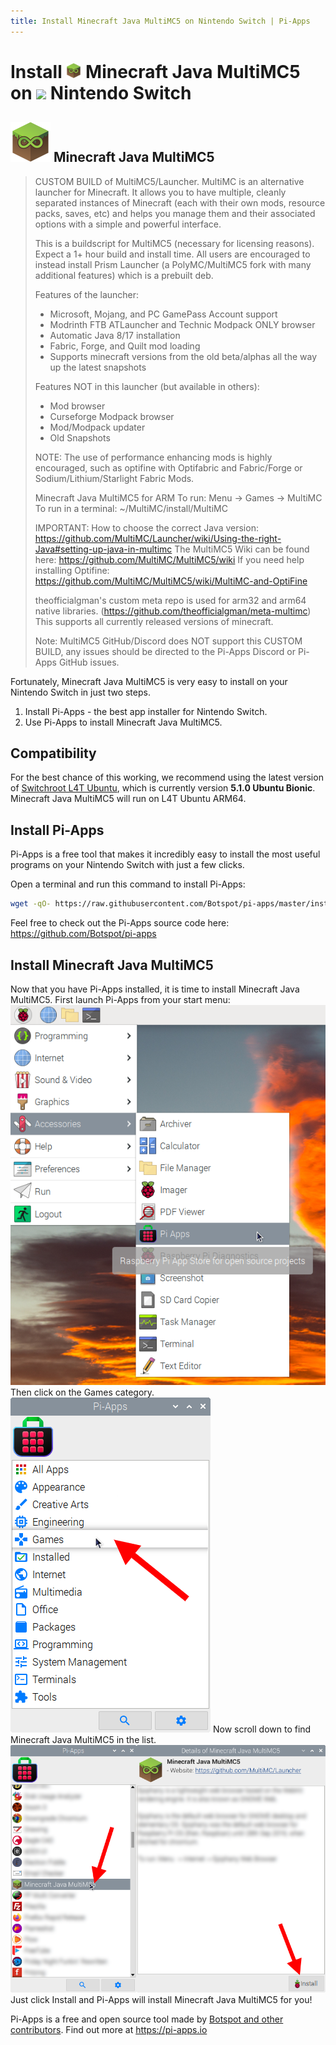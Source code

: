 ```yaml
---
title: Install Minecraft Java MultiMC5 on Nintendo Switch | Pi-Apps
---
```

<div class="simple-install-content content">

# Install <img src="/img/app-icons/Minecraft Java MultiMC5/icon-64.png" height=24> Minecraft Java MultiMC5 on <img src=https://switchroot.org/logo.png height=24> Nintendo Switch

## <img src="/img/app-icons/Minecraft Java MultiMC5/icon-64.png"> Minecraft Java MultiMC5
> CUSTOM BUILD of MultiMC5/Launcher. MultiMC is an alternative launcher for Minecraft. It allows you to have multiple, cleanly separated instances of Minecraft (each with their own mods, resource packs, saves, etc) and helps you manage them and their associated options with a simple and powerful interface. 
> 
> This is a buildscript for MultiMC5 (necessary for licensing reasons). Expect a 1+ hour build and install time.
> All users are encouraged to instead install Prism Launcher (a PolyMC/MultiMC5 fork with many additional features) which is a prebuilt deb.
> 
> Features of the launcher:
> - Microsoft, Mojang, and PC GamePass Account support
> - Modrinth FTB ATLauncher and Technic Modpack ONLY browser
> - Automatic Java 8/17 installation
> - Fabric, Forge, and Quilt mod loading
> - Supports minecraft versions from the old beta/alphas all the way up the latest snapshots
> 
> Features NOT in this launcher (but available in others):
> - Mod browser
> - Curseforge Modpack browser
> - Mod/Modpack updater
> - Old Snapshots
> 
> NOTE: The use of performance enhancing mods is highly encouraged, such as optifine with Optifabric and Fabric/Forge or Sodium/Lithium/Starlight Fabric Mods.
> 
> Minecraft Java MultiMC5 for ARM
> To run: Menu -> Games -> MultiMC
> To run in a terminal: ~/MultiMC/install/MultiMC
> 
> IMPORTANT: How to choose the correct Java version: https://github.com/MultiMC/Launcher/wiki/Using-the-right-Java#setting-up-java-in-multimc
> The MultiMC5 Wiki can be found here: https://github.com/MultiMC/MultiMC5/wiki
> If you need help installing Optifine: https://github.com/MultiMC/MultiMC5/wiki/MultiMC-and-OptiFine
> 
> theofficialgman's custom meta repo is used for arm32 and arm64 native libraries. (https://github.com/theofficialgman/meta-multimc)
> This supports all currently released versions of minecraft.
> 
> Note: MultiMC5 GitHub/Discord does NOT support this CUSTOM BUILD, any issues should be directed to the Pi-Apps Discord or Pi-Apps GitHub issues.

Fortunately, Minecraft Java MultiMC5 is very easy to install on your Nintendo Switch in just two steps.
1. Install Pi-Apps - the best app installer for Nintendo Switch.
2. Use Pi-Apps to install Minecraft Java MultiMC5.
</div>
<div class="simple-install-content content">

## Compatibility
For the best chance of this working, we recommend using the latest version of [Switchroot L4T Ubuntu](https://wiki.switchroot.org/en/Linux/Ubuntu-Install-Guide), which is currently version **5.1.0 Ubuntu Bionic**.
Minecraft Java MultiMC5 will run on L4T Ubuntu ARM64.
</div>
<div class="simple-install-content content">

## Install Pi-Apps

Pi-Apps is a free tool that makes it incredibly easy to install the most useful programs on your Nintendo Switch with just a few clicks.

Open a terminal and run this command to install Pi-Apps:
```bash
wget -qO- https://raw.githubusercontent.com/Botspot/pi-apps/master/install | bash
```
Feel free to check out the Pi-Apps source code here: https://github.com/Botspot/pi-apps
</div>
<div class="simple-install-content content">

## Install Minecraft Java MultiMC5

Now that you have Pi-Apps installed, it is time to install Minecraft Java MultiMC5.
First launch Pi-Apps from your start menu:
<img src="/img/start-menu.png">
Then click on the Games category.
<img src="/img/category-selections/Games.png">
Now scroll down to find Minecraft Java MultiMC5 in the list.
<img src="/img/app-icons/Minecraft Java MultiMC5/app-selection.png">
Just click Install and Pi-Apps will install Minecraft Java MultiMC5 for you!
</div>
<div class="simple-install-content content">

Pi-Apps is a free and open source tool made by [Botspot and other contributors](/about/#contributors). Find out more at https://pi-apps.io
</div>
